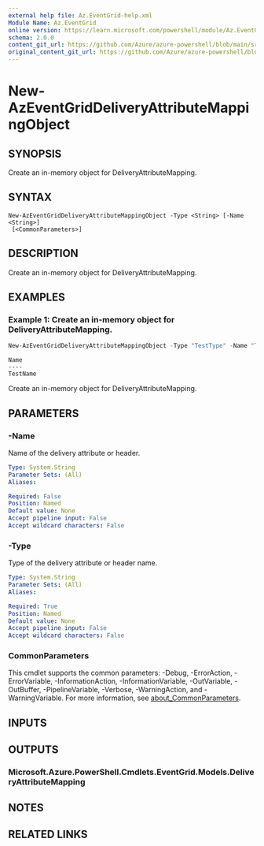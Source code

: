 ```yaml
---
external help file: Az.EventGrid-help.xml
Module Name: Az.EventGrid
online version: https://learn.microsoft.com/powershell/module/Az.EventGrid/new-azeventgriddeliveryattributemappingobject
schema: 2.0.0
content_git_url: https://github.com/Azure/azure-powershell/blob/main/src/EventGrid/EventGrid/help/New-AzEventGridDeliveryAttributeMappingObject.md
original_content_git_url: https://github.com/Azure/azure-powershell/blob/main/src/EventGrid/EventGrid/help/New-AzEventGridDeliveryAttributeMappingObject.md
---
```


# New-AzEventGridDeliveryAttributeMappingObject

## SYNOPSIS
Create an in-memory object for DeliveryAttributeMapping.

## SYNTAX

```
New-AzEventGridDeliveryAttributeMappingObject -Type <String> [-Name <String>]
 [<CommonParameters>]
```

## DESCRIPTION
Create an in-memory object for DeliveryAttributeMapping.

## EXAMPLES

### Example 1: Create an in-memory object for DeliveryAttributeMapping.
```powershell
New-AzEventGridDeliveryAttributeMappingObject -Type "TestType" -Name "TestName"
```

```output
Name
----
TestName
```

Create an in-memory object for DeliveryAttributeMapping.

## PARAMETERS

### -Name
Name of the delivery attribute or header.

```yaml
Type: System.String
Parameter Sets: (All)
Aliases:

Required: False
Position: Named
Default value: None
Accept pipeline input: False
Accept wildcard characters: False
```

### -Type
Type of the delivery attribute or header name.

```yaml
Type: System.String
Parameter Sets: (All)
Aliases:

Required: True
Position: Named
Default value: None
Accept pipeline input: False
Accept wildcard characters: False
```

### CommonParameters
This cmdlet supports the common parameters: -Debug, -ErrorAction, -ErrorVariable, -InformationAction, -InformationVariable, -OutVariable, -OutBuffer, -PipelineVariable, -Verbose, -WarningAction, and -WarningVariable. For more information, see [about_CommonParameters](http://go.microsoft.com/fwlink/?LinkID=113216).

## INPUTS

## OUTPUTS

### Microsoft.Azure.PowerShell.Cmdlets.EventGrid.Models.DeliveryAttributeMapping

## NOTES

## RELATED LINKS
